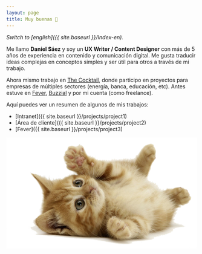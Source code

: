 ```yaml
---
layout: page
title: Muy buenas 👋
---
```



*Switch to [english]({{ site.baseurl }}/Index-en).*

Me llamo **Daniel Sáez** y soy un **UX Writer / Content Designer** con más de 5 años de experiencia en contenido y comunicación digital. Me gusta traducir ideas complejas en conceptos simples y ser útil para otros a través de mi trabajo.

Ahora mismo trabajo en [The Cocktail](https://the-cocktail.com), donde participo en proyectos para empresas de múltiples sectores (energía, banca, educación, etc). Antes estuve en [Fever](https://feverup.com/), [Buzzial](https://buzzial.com/) y por mi cuenta (como freelance).


Aquí puedes ver un resumen de algunos de mis trabajos:

- [Intranet]({{ site.baseurl }}/projects/project1)
- [Área de cliente]({{ site.baseurl }}/projects/project2)
- [Fever]({{ site.baseurl }}/projects/project3)




<a href="{{ site.baseurl }}/assets/littlecat.png">
    <img 
        src="/assets/littlecat.png" 
        alt="Cncient Bristlecone Pine Forest, USA"
    >
</a>


